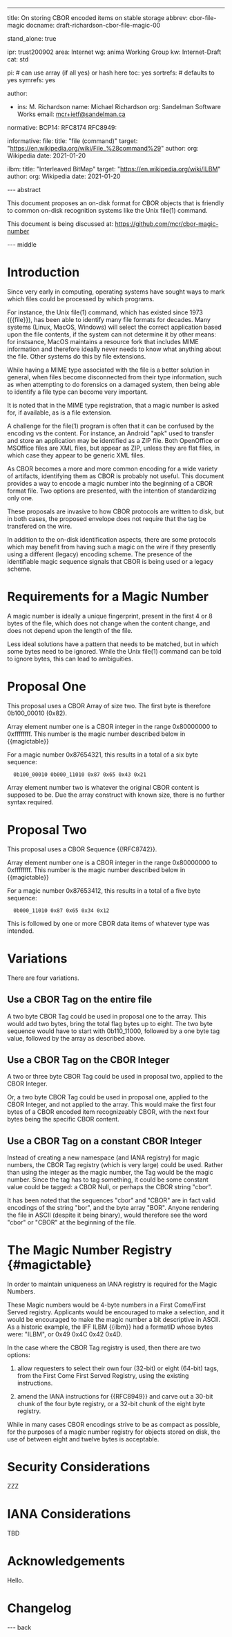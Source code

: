 ---
title: On storing CBOR encoded items on stable storage
abbrev: cbor-file-magic
docname: draft-richardson-cbor-file-magic-00

stand_alone: true

ipr: trust200902
area: Internet
wg: anima Working Group
kw: Internet-Draft
cat: std

pi:    # can use array (if all yes) or hash here
  toc: yes
  sortrefs:   # defaults to yes
  symrefs: yes

author:


- ins: M. Richardson
  name: Michael Richardson
  org: Sandelman Software Works
  email: mcr+ietf@sandelman.ca

normative:
  BCP14: RFC8174
  RFC8949:

informative:
  file:
    title: "file (command)"
    target: "https://en.wikipedia.org/wiki/File_%28command%29"
    author:
      org: Wikipedia
    date: 2021-01-20

  ilbm:
    title: "Interleaved BitMap"
    target: "https://en.wikipedia.org/wiki/ILBM"
    author:
      org: Wikipedia
    date: 2021-01-20

--- abstract

This document proposes an on-disk format for CBOR objects that
is friendly to common on-disk recognition systems like the Unix file(1) command.

This document is being discussed at: https://github.com/mcr/cbor-magic-number

--- middle

# Introduction

Since very early in computing, operating systems have sought ways to mark which files could be processed by which programs.

For instance, the Unix file(1) command, which has existed since 1973 ({{file}}), has been able to identify many file formats for decades.
Many systems (Linux, MacOS, Windows) will select the correct application based upon the file contents, if the system can not determine it by other means: for instsance, MacOS maintains a resource fork that includes MIME information and therefore ideally never needs to know what anything about the file.
Other systems do this by file extensions.

While having a MIME type associated with the file is a better solution in general, when files become disconnected from their type information, such as when attempting to do forensics on a damaged system,
then being able to identify a file type can become very important.

It is noted that in the MIME type registration, that a magic number is asked for, if available, as is a file extension.

A challenge for the file(1) program is often that it can be confused by the encoding vs the content.
For instance, an Android "apk" used to transfer and store an application may be identified as a ZIP file.
Both OpenOffice or MSOffice files are XML files, but appear as ZIP, unless they are flat files, in which case they appear to be generic XML files.

As CBOR becomes a more and more common encoding for a wide variety of artifacts, identifying them as  CBOR is probably not useful.
This document provides a way to encode a magic number into the beginning of a CBOR format file.
Two options are presented, with the intention of standardizing only one.

These proposals are invasive to how CBOR protocols are written to disk, but in both cases, the
proposed envelope does not require that the tag be transfered on the wire.

In addition to the on-disk identification aspects, there are some protocols which may benefit from having such a magic on the wire if they presently using a different (legacy) encoding scheme.
The presence of the identifiable magic sequence signals that CBOR is being used or a legacy scheme.

# Requirements for a Magic Number

A magic number is ideally a unique fingerprint, present in the first 4 or 8 bytes of the file,
which does not change when the content change, and does not depend upon the length of the file.

Less ideal solutions have a pattern that needs to be matched, but in which some bytes need to be ignored.
While the Unix file(1) command can be told to ignore bytes, this can lead to ambiguities.

# Proposal One

This proposal uses a CBOR Array of size two.
The first byte is therefore 0b100_00010 (0x82).

Array element number one is a CBOR integer in the range 0x80000000 to 0xffffffff.
This number is the magic number described below in {{magictable}}

For a magic number 0x87654321, this results in a total of a six byte sequence:

~~~~
  0b100_00010 0b000_11010 0x87 0x65 0x43 0x21
~~~~

Array element number two is whatever the original CBOR content is supposed to be.
Due the array construct with known size, there is no further syntax required.

# Proposal Two

This proposal uses a CBOR Sequence {{!RFC8742}}.

Array element number one is a CBOR integer in the range 0x80000000 to 0xffffffff.
This number is the magic number described below in {{magictable}}

For a magic number 0x87653412, this results in a total of a five byte sequence:

~~~~
  0b000_11010 0x87 0x65 0x34 0x12
~~~~

This is followed by one or more CBOR data items of whatever type was intended.

# Variations

There are four variations.

## Use a CBOR Tag on the entire file

A two byte CBOR Tag could be used in proposal one to the array.
This would add two bytes, bring the total flag bytes up to eight.
The two byte sequence would have to start with 0b110_11000,
followed by a one byte tag value, followed by the array as described above.

## Use a CBOR Tag on the CBOR Integer

A two or three byte CBOR Tag could be used in proposal two, applied to the CBOR Integer.

Or, a two byte CBOR Tag could be used in proposal one, applied to the CBOR Integer,
and not applied to the array.
This would make the first four bytes of a CBOR encoded item recognizeably CBOR,
with the next four bytes being the specific CBOR content.

## Use a CBOR Tag on a constant CBOR Integer

Instead of creating a new namespace (and IANA registry) for magic numbers, the CBOR Tag registry (which is very large) could be used.
Rather than using the integer as the magic number, the Tag would be the magic number.
Since the tag has to tag something, it could be some constant value could be tagged: a CBOR Null,
or perhaps the CBOR string "cbor".

It has been noted that the sequences "cbor" and "CBOR" are in fact valid
encodings of the string "bor", and the byte array "BOR".
Anyone rendering the file in ASCII (despite it being binary), would therefore see the word "cbor" or "CBOR" at the beginning of the file.


# The Magic Number Registry {#magictable}

In order to maintain uniqueness an IANA registry is required for the Magic Numbers.

These Magic numbers would be 4-byte numbers in a First Come/First Served registry.
Applicants would be encouraged to make a selection, and it would be encouraged to make the magic number a bit descriptive in ASCII.
As a historic example, the IFF ILBM {{ilbm}} had a formatID whose bytes were: "ILBM", or 0x49 0x4C 0x42 0x4D.

In the case where the CBOR Tag registry is used, then there are two options:

1. allow requesters to select their own four (32-bit) or eight (64-bit) tags, from the First Come First Served Registry, using the existing instructions.

2. amend the IANA instructions for {{RFC8949}} and carve out a 30-bit chunk of the four byte registry,
or a 32-bit chunk of the eight byte registry.

While in many cases CBOR encodings strive to be as compact as possible, for the purposes of a magic number registry for objects stored on disk, the use of between eight and twelve bytes is acceptable.


# Security Considerations

ZZZ

# IANA Considerations

TBD

# Acknowledgements

Hello.

# Changelog


--- back

